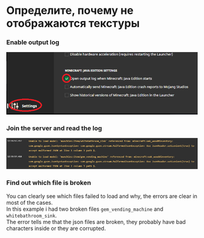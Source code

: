 # Определите, почему не отображаются текстуры

### Enable output log

![](<../.gitbook/assets/immagine (135).png>)

### Join the server and read the log

![](<../.gitbook/assets/immagine (139).png>)

### Find out which file is broken

You can clearly see which files failed to load and why, the errors are clear in most of the cases.\
In this example i had two broken files `gem_vending_machine` and `whitebathroom_sink`. \
The error tells me that the json files are broken, they probably have bad characters inside or they are corrupted.

###



